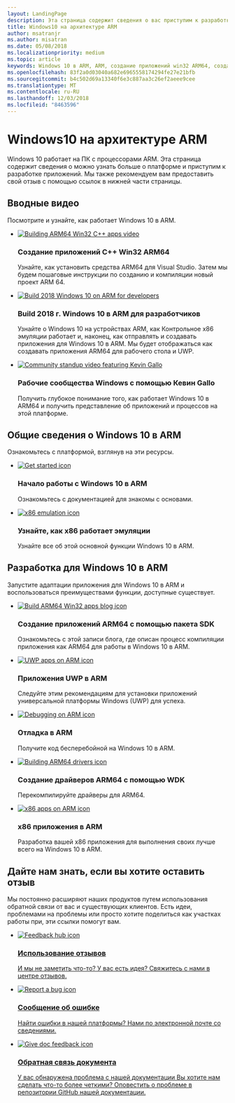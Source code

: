 ```yaml
---
layout: LandingPage
description: Эта страница содержит сведения о вас приступим к разработке приложений UWP и ARM64 win32.
title: Windows10 на архитектуре ARM
author: msatranjr
ms.author: misatran
ms.date: 05/08/2018
ms.localizationpriority: medium
ms.topic: article
keywords: Windows 10 в ARM, ARM, создание приложений win32 ARM64, создание драйверов ARM64
ms.openlocfilehash: 83f2a0d03040a682e6965558174294fe27e21bfb
ms.sourcegitcommit: b4c502d69a13340f6e3c887aa3c26ef2aeee9cee
ms.translationtype: MT
ms.contentlocale: ru-RU
ms.lasthandoff: 12/03/2018
ms.locfileid: "8463596"
---
```

# <a name="windows-10-on-arm"></a>Windows10 на архитектуре ARM
Windows 10 работает на ПК с процессорами ARM. Эта страница содержит сведения о можно узнать больше о платформе и приступим к разработке приложений. Мы также рекомендуем вам предоставить свой отзыв с помощью ссылок в нижней части страницы.

## <a name="introductory-videos"></a>Вводные видео
Посмотрите и узнайте, как работает Windows 10 в ARM.

<ul class="cols cols3">
    <li>
        <a href="https://youtu.be/OZtVBDeVqCE"><img alt="Building ARM64 Win32 C++ apps video" src="./images/Arm64Scaled.png" /></a>
        <h3>Создание приложений C++ Win32 ARM64</h3><p>Узнайте, как установить средства ARM64 для Visual Studio. Затем мы будем пошаговые инструкции по созданию и компиляции новый проект ARM 64.</p>
    </li>
    <li>
        <a href="https://channel9.msdn.com/Events/Build/2018/BRK2438"><img alt="Build 2018 Windows 10 on ARM for developers" src="./images/buildVideoStillScaled.png" /></a>
        <h3>Build 2018 г. Windows 10 в ARM для разработчиков</h3><p>Узнайте о Windows 10 на устройствах ARM, как Контрольное x86 эмуляции работает и, наконец, как отправлять и создавать приложения для Windows 10 в ARM. Мы будет отображаться как создавать приложения ARM64 для рабочего стола и UWP.</p>
    </li>
    <li>
        <a href="https://channel9.msdn.com/Events/Ch9Live/Windows-Community-Standup/Kevin-Gallo-January-2018"><img alt="Community standup video featuring Kevin Gallo" src="./images/communityStandupStillScaled.png" /></a>
        <h3>Рабочие сообщества Windows с помощью Кевин Gallo</h3><p>Получить глубокое понимание того, как работает Windows 10 в ARM64 и получить представление об приложений и процессов на этой платформе.</p>
    </li>
</ul>

## <a name="understanding-windows-10-on-arm"></a>Общие сведения о Windows 10 в ARM
Ознакомьтесь с платформой, взглянув на эти ресурсы.

<ul class="cardsF panelContent cols cols2">
    <li>
        <div class="cardSize">
            <div class="cardPadding">
                <a class="card" href="/windows/uwp/porting/apps-on-arm" title="Начало работы" data-linktype="absolute-path">
                    <div class="cardImageOuter">
                            <img class="cardImage" role="presentation" alt="Get started icon" src="/media/common/i_get-started.svg" data-linktype="external" />
                    </div>
                </a>
                <div class="cardText">
                    <h3>Начало работы с Windows 10 в ARM</h3>
                    <p class="x-hidden-focus">Ознакомьтесь с документацией для знакомы с основами.</p>
                </div>
            </div>
        </div>
    </li>
    <li>
        <div class="cardSize">
            <div class="cardPadding">
                <a class="card" href="/windows/uwp/porting/apps-on-arm-x86-emulation" title="Раздел о x86 эмуляции" data-linktype="absolute-path">
                    <div class="cardImageOuter">
                             <img class="cardImage" role="presentation" alt="x86 emulation icon" src="/media/common/i_advanced.svg" data-linktype="external" />
                    </div>
                </a>
                <div class="cardText">
                    <h3>Узнайте, как x86 работает эмуляции</h3>
                    <p class="x-hidden-focus">Узнайте все об этой основной функции Windows 10 в ARM.</p>
                </div>
            </div>
        </div>
    </li>
    <!--<li>
        <div class="cardSize">
            <div class="cardPadding">
                <a class="card" href="https://blogs.msdn.microsoft.com/harip/" data-linktype="absolute-path">
                    <div class="cardImageOuter">
                            <img class="cardImage" role="presentation" alt="" src="/media/common/i_blog.svg?branch=master" data-linktype="external" />
                            </a>
                    </div>
                </a>
                <div class="cardText">
                    <h3>Read the Kernel blog</h3>
                    <p class="x-hidden-focus">Get a deep understanding of the Windows by reading articles that are written by the creators of the kernel.</p>
                </div>
            </div>
        </div>
    </li>-->
</ul>

## <a name="developing-for-windows-10-on-arm"></a>Разработка для Windows 10 в ARM
Запустите адаптации приложения для Windows 10 в ARM и воспользоваться преимуществами функции, доступные существует.  

<ul class="cardsF panelContent cols cols3">
    <li>
        <div class="cardSize">
            <div class="cardPadding">
                <a class="card" href="https://blogs.windows.com/buildingapps/?p=52087" title="Создание ARM64 приложений" data-linktype="absolute-path">
                    <div class="cardImageOuter">
                            <img class="cardImage" role="presentation" alt="Build ARM64 Win32 apps blog icon" src="/media/common/i_build.svg" data-linktype="external" />
                    </div>
                    </a>
                <div class="cardText">
                    <h3>Создание приложений ARM64 с помощью пакета SDK</h3>
                    <p class="x-hidden-focus">Ознакомьтесь с этой записи блога, где описан процесс компиляции приложения как ARM64 для работы в Windows 10 в ARM.</p>
                </div>
            </div>
        </div>
    </li>
    <li>
        <div class="cardSize">
            <div class="cardPadding">
                <a class="card" href="/windows/uwp/porting/apps-on-arm-troubleshooting-arm32" title="Устранение неполадок в приложениях arm32" data-linktype="absolute-path">
                    <div class="cardImageOuter">
                            <img class="cardImage" role="presentation" alt="UWP apps on ARM icon" src="/media/common/i_code-edit.svg" data-linktype="external" />
                    </div>
                </a>
                <div class="cardText">
                    <h3>Приложения UWP в ARM</h3>
                    <p class="x-hidden-focus">Следуйте этим рекомендациям для установки приложений универсальной платформы Windows (UWP) для успеха.</p>                    
                </div>
            </div>
        </div>
    </li>
    <li>
        <div class="cardSize">
            <div class="cardPadding">
                <a class="card" href="/windows-hardware/drivers/debugger/debugging-arm64" title="Отладка приложений ARM64" data-linktype="absolute-path">
                    <div class="cardImageOuter">
                             <img class="cardImage" role="presentation" alt="Debugging on ARM icon" src="/media/common/i_debug.svg" data-linktype="external" />
                    </div>
                </a>
                <div class="cardText">
                    <h3>Отладка в ARM</h3>
                    <p class="x-hidden-focus">Получите код бесперебойной на Windows 10 в ARM.</p>
                </div>
            </div>
        </div>
    </li>
    <li>
        <div class="cardSize">
            <div class="cardPadding">
                <a class="card" href="/windows-hardware/drivers/develop/building-arm64-drivers" title="Создание драйверов ARM64" data-linktype="absolute-path">
                    <div class="cardImageOuter">
                            <img class="cardImage" role="presentation" alt="Building ARM64 drivers icon" src="/media/common/i_drivers.svg" data-linktype="external" />
                            </a>
                    </div>
                </a>
                <div class="cardText">
                    <h3>Создание драйверов ARM64 с помощью WDK</h3>
                    <p class="x-hidden-focus">Перекомпилируйте драйверы для ARM64.</p>
                </div>
            </div>
        </div>
    </li>
    <li>
        <div class="cardSize">
            <div class="cardPadding">
                <a class="card" href="/windows/uwp/porting/apps-on-arm-troubleshooting-x86" title="Устранение неполадок x86 приложений" data-linktype="absolute-path">
                    <div class="cardImageOuter">
                            <img class="cardImage" role="presentation" alt="x86 apps on ARM icon" src="/media/common/i_code-blocks.svg" data-linktype="external" />
                            </a>
                    </div>
                </a>
                <div class="cardText">
                    <h3>x86 приложения в ARM</h3>
                    <p class="x-hidden-focus">Разработка вашей x86 приложения для выполнения своих лучше всего на Windows 10 в ARM.</p>
                </div>
            </div>
        </div>
    </li>
</ul>

<!--## Other videos
<ul class="cols cols4">
<li>
        <a href="#"><img alt="" src="./images/dummyStillScaled.png" /></a>
            <p>TBD</p>    
    </li>
<li>
        <a href="#"><img alt="" src="./images/dummyStillScaled.png" /></a>
            <p>TBD</p>    
    </li>
<li>
        <a href="#"><img alt="" src="./images/dummyStillScaled.png" /></a>
            <p>TBD</p>    
    </li>
<li>
        <a href="#"><img alt="" src="./images/dummyStillScaled.png" /></a>
            <p>TBD</p>    
    </li>
</ul>-->

## <a name="let-us-know-if-you-have-feedback"></a>Дайте нам знать, если вы хотите оставить отзыв
Мы постоянно расширяют наших продуктов путем использования обратной связи от вас и существующих клиентов. Есть идеи, проблемами на проблемы или просто хотите поделиться как участках работы при, эти ссылки помогут вам.

<ul class="cardsM cols cols3">
<li>
        <a class="card" href="feedback-hub://?tabid=2&contextid=803" data-linktype="absolute-path">
            <img class="cardImage" role="presentation" alt="Feedback hub icon" src="/media/common/i_feedback.svg" data-linktype="external" />
            <div class="cardText">
                <h3>Использование отзывов</h3>
                <p>И мы не заметить что-то? У вас есть идея? Свяжитесь с нами в центре отзывов.</p>
            </div>
        </a>
    </li>
    <li>
        <a class="card" href="mailto:woafeedback@microsoft.com" data-linktype="absolute-path">
            <img class="cardImage" role="presentation" alt="Report a bug icon" src="/media/common/i_mail.svg" data-linktype="external" />
            <div class="cardText">
                <h3>Сообщение об ошибке</h3>
                <p>Найти ошибки в нашей платформы? Нами по электронной почте со сведениями.</p>
            </div>
        </a>
    </li>
    <li>
        <a class="card" href="https://github.com/MicrosoftDocs/windows-uwp/tree/docs/landing/arm-docs" data-linktype="absolute-path">
            <img class="cardImage" role="presentation" alt="Give doc feedback icon" src="/media/common/i_form.svg" data-linktype="external" />
            <div class="cardText">
                <h3>Обратная связь документа</h3>
                <p>У вас обнаружена проблема с нашей документации Вы хотите нам сделать что-то более четкими? Оповестить о проблеме в репозитории GitHub нашей документации.</p>
            </div>
        </a>
    </li>
</ul>